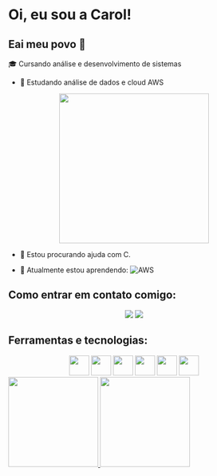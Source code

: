 
# Oi, eu sou a Carol! 
## Eai meu povo 👋

🎓 Cursando análise e desenvolvimento de sistemas



- 🔭 Estudando análise de dados e cloud AWS

 <div align="center">
  <img src="https://media1.tenor.com/m/GOj9ZF_-ZOcAAAAC/cat.gif" width="300" heigth="300" />
</div>

- 🤔 Estou procurando ajuda com C. 

- 🌱 Atualmente estou aprendendo: ![AWS](https://img.shields.io/badge/AWS-000.svg?style=for-the-badge&logo=amazon-aws&logoColor=white)


## Como entrar em contato comigo:
<div align="center">
<a href="https://instagram.com/biispocarol" target="_blank"><img loading="lazy" src="https://img.shields.io/badge/-Instagram-%23E4405F?style=for-the-badge&logo=instagram&logoColor=white" target="_blank"></a>
<img loading="lazy" src="https://img.shields.io/badge/-LinkedIn-%230077B5?style=for-the-badge&logo=linkedin&logoColor=white" target="_blank"></a>   
</div>









          
## Ferramentas e tecnologias: 

<div align="center">
 
  <img src="https://cdn.jsdelivr.net/gh/devicons/devicon@latest/icons/javascript/javascript-original.svg" width="40" heigth="40" />
            
  <img src="https://cdn.jsdelivr.net/gh/devicons/devicon@latest/icons/react/react-original.svg" width="40" heigth="40" />
          
  <img src="https://cdn.jsdelivr.net/gh/devicons/devicon@latest/icons/git/git-original.svg" width="40" heigth="40" />
  
  <img src="https://cdn.jsdelivr.net/gh/devicons/devicon@latest/icons/azuresqldatabase/azuresqldatabase-original.svg" width="40" heigth="40" />
  
  <img src="https://cdn.jsdelivr.net/gh/devicons/devicon@latest/icons/html5/html5-original.svg" width="40" heigth="40" />
  
  <img src="https://cdn.jsdelivr.net/gh/devicons/devicon@latest/icons/fastapi/fastapi-original.svg"  width="40" heigth="40"/>
           
</div>
   
<div>
<a href="https://github.com/carolinabispo">
<img loading="lazy" height="180em" src="https://github-readme-stats.vercel.app/api/top-langs/?username=carolinabispo&layout=compact&langs_count=7&theme=dracula"/>
<img loading="lazy" height="180em" src="https://github-readme-stats.vercel.app/api?username=carolinabispo&show_icons=true&theme=dracula&include_all_commits=true&count_private=true"/>
</div




